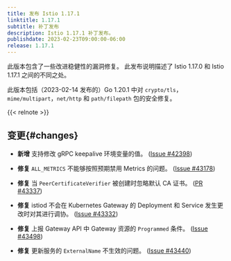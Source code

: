 ```yaml
---
title: 发布 Istio 1.17.1
linktitle: 1.17.1
subtitle: 补丁发布
description: Istio 1.17.1 补丁发布。
publishdate: 2023-02-23T09:00:00-06:00
release: 1.17.1
---
```


此版本包含了一些改进稳健性的漏洞修复。
此发布说明描述了 Istio 1.17.0 和 Istio 1.17.1 之间的不同之处。

此版本包括（2023-02-14 发布的）Go 1.20.1 中对 `crypto/tls`，`mime/multipart`，`net/http` 和 `path/filepath` 包的安全修复。

{{< relnote >}}

## 变更{#changes}

- **新增** 支持修改 gRPC keepalive 环境变量的值。
  ([Issue #42398](https://github.com/istio/istio/pull/42398))

- **修复** `ALL_METRICS` 不能够按照预期禁用 Metrics 的问题。
  ([Issue #43178](https://github.com/istio/istio/issues/43178))

- **修复** 当 `PeerCertificateVerifier` 被创建时忽略默认 CA 证书。
  ([PR #43337](https://github.com/istio/istio/pull/43337))

- **修复** istiod 不会在 Kubernetes Gateway 的 Deployment 和 Service 发生更改时对其进行调协。
  ([Issue #43332](https://github.com/istio/istio/issues/43332))

- **修复** 上报 Gateway API 中 Gateway 资源的 `Programmed` 条件。
  ([Issue #43498](https://github.com/istio/istio/issues/43498))

- **修复** 更新服务的 `ExternalName` 不生效的问题。
  ([Issue #43440](https://github.com/istio/istio/issues/43440))
